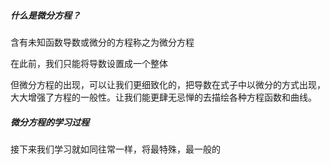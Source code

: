##### 什么是微分方程？
含有未知函数导数或微分的方程称之为微分方程

在此前，我们只能将导数设置成一个整体

但微分方程的出现，可以让我们更细致化的，把导数在式子中以微分的方式出现，大大增强了方程的一般性。让我们能更肆无忌惮的去描绘各种方程函数和曲线。

##### 微分方程的学习过程
接下来我们学习就如同往常一样，将最特殊，最一般的